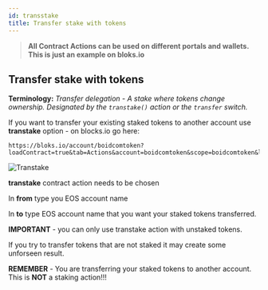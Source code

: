 ```yaml
---
id: transstake
title: Transfer stake with tokens
---
```

>**All Contract Actions can be used on different portals and wallets. This is just an example on bloks.io**

## Transfer stake with tokens

**Terminology:** *Transfer delegation - A stake where tokens change ownership. Designated by the `transtake()`
action or the `transfer` switch.*

If you want to transfer your existing staked tokens to another account use **transtake** option - on blocks.io go here:
```
https://bloks.io/account/boidcomtoken?loadContract=true&tab=Actions&account=boidcomtoken&scope=boidcomtoken&limit=100&table=stakes&action=transtake
```
![Transtake](/img/transtake.png "Transfer Stake")

**transtake** contract action needs to be chosen

In **from** type you EOS account name

In **to** type EOS account name that you want your staked tokens transferred.

**IMPORTANT** - you can only use transtake action with unstaked tokens.

If you try to transfer tokens that are not staked it may create some unforseen result. 

**REMEMBER** - You are transferring your staked tokens to another account. This is **NOT** a staking action!!!